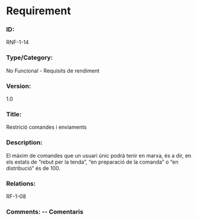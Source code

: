 # Requirement 

### ID: 
RNF-1-14

### Type/Category: 
No Funcional - Requisits de rendiment

### Version: 
1.0

### Title: 
Restrició comandes i enviaments

### Description: 
El màxim de comandes que un usuari únic podrà tenir en marxa, és a dir, en els estats de “rebut per la tenda”, “en preparació de la comanda” o “en distribució” és de 100.

### Relations: 
RF-1-08

### Comments: -- Comentaris
